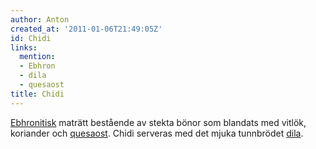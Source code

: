 ```yaml
---
author: Anton
created_at: '2011-01-06T21:49:05Z'
id: Chidi
links:
  mention:
  - Ebhron
  - dila
  - quesaost
title: Chidi
---
```


[Ebhronitisk] maträtt bestående av stekta bönor som blandats med vitlök, koriander och [quesaost].
Chidi serveras med det mjuka tunnbrödet [dila].

  [Ebhronitisk]: Ebhron
  [quesaost]: quesaost
  [dila]: dila
